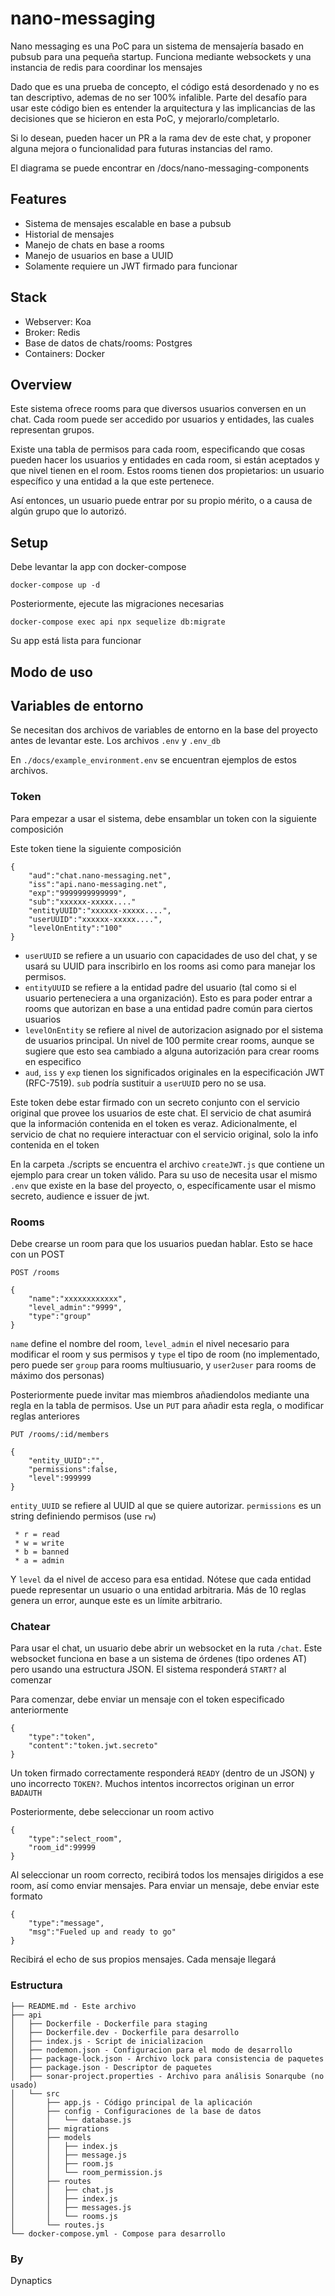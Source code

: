 # nano-messaging

Nano messaging es una PoC para un sistema de mensajería basado en pubsub para una pequeña startup.
Funciona mediante websockets y una instancia de redis para coordinar los mensajes

Dado que es una prueba de concepto, el código está desordenado y no es tan descriptivo, ademas de no ser 100% infalible. Parte del desafío para usar este código bien es entender la arquitectura y las implicancias de las decisiones que se hicieron en esta PoC, y mejorarlo/completarlo.

Si lo desean, pueden hacer un PR a la rama dev de este chat, y proponer alguna mejora o funcionalidad para futuras instancias del ramo.

El diagrama se puede encontrar en /docs/nano-messaging-components

## Features

* Sistema de mensajes escalable en base a pubsub
* Historial de mensajes
* Manejo de chats en base a rooms
* Manejo de usuarios en base a UUID
* Solamente requiere un JWT firmado para funcionar

## Stack

* Webserver: Koa
* Broker: Redis
* Base de datos de chats/rooms: Postgres
* Containers: Docker

## Overview

Este sistema ofrece rooms para que diversos usuarios conversen en un chat.
Cada room puede ser accedido por usuarios y entidades, las cuales representan grupos.

Existe una tabla de permisos para cada room, especificando que cosas pueden hacer los usuarios y entidades en cada room, si están aceptados y que nivel tienen en el room. Estos rooms tienen dos propietarios: un usuario específico y una entidad a la que este pertenece. 

Así entonces, un usuario puede entrar por su propio mérito, o a causa de algún grupo que lo autorizó.

## Setup

Debe levantar la app con docker-compose

```
docker-compose up -d
```

Posteriormente, ejecute las migraciones necesarias

```
docker-compose exec api npx sequelize db:migrate
```

Su app está lista para funcionar

## Modo de uso 

## Variables de entorno

Se necesitan dos archivos de variables de entorno en la base del proyecto antes de levantar este. Los archivos `.env` y `.env_db`

En `./docs/example_environment.env` se encuentran ejemplos de estos archivos.

### Token

Para empezar a usar el sistema, debe ensamblar un token con la siguiente composición

Este token tiene la siguiente composición

```json=
{
    "aud":"chat.nano-messaging.net",
    "iss":"api.nano-messaging.net",
    "exp":"9999999999999",
    "sub":"xxxxxx-xxxxx...."
    "entityUUID":"xxxxxx-xxxxx....",
    "userUUID":"xxxxxx-xxxxx....",
    "levelOnEntity":"100"
}
```

* `userUUID` se refiere a un usuario con capacidades de uso del chat, y se usará su UUID para inscribirlo en los rooms asi como para manejar los permisos.
* `entityUUID` se refiere a la entidad padre del usuario (tal como si el usuario perteneciera a una organización). Esto es para poder entrar a rooms que autorizan en base a una entidad padre común para ciertos usuarios
* `levelOnEntity` se refiere al nivel de autorizacion asignado por el sistema de usuarios principal. Un nivel de 100 permite crear rooms, aunque se sugiere que esto sea cambiado a alguna autorización para crear rooms en especifico
* `aud`, `iss` y `exp` tienen los significados originales en la especificación JWT (RFC-7519). `sub` podría sustituir a `userUUID` pero no se usa.

Este token debe estar firmado con un secreto conjunto con el servicio original que provee los usuarios de este chat. El servicio de chat asumirá que la información contenida en el token es veraz. Adicionalmente, el servicio de chat no requiere interactuar con el servicio original, solo la info contenida en el token

En la carpeta ./scripts se encuentra el archivo `createJWT.js` que contiene un ejemplo para crear un token válido. Para su uso de necesita usar el mismo `.env` que existe en la base del proyecto, o, específicamente usar el mismo secreto, audience e issuer de jwt.

### Rooms

Debe crearse un room para que los usuarios puedan hablar. Esto se hace con un POST

`POST /rooms`

```json=
{
    "name":"xxxxxxxxxxxx",
    "level_admin":"9999",
    "type":"group"
}
```

`name` define el nombre del room, `level_admin` el nivel necesario para modificar el room y sus permisos y `type` el tipo de room (no implementado, pero puede ser `group` para rooms multiusuario, y `user2user` para rooms de máximo dos personas)

Posteriormente puede invitar mas miembros añadiendolos mediante una regla en la tabla de permisos. Use un `PUT` para añadir esta regla, o modificar reglas anteriores

`PUT /rooms/:id/members`

```json=
{
    "entity_UUID":"",
    "permissions":false,
    "level":999999
}
```

`entity_UUID` se refiere al UUID al que se quiere autorizar. `permissions` es un string definiendo permisos (use `rw`)

```
 * r = read
 * w = write
 * b = banned
 * a = admin
```

Y `level` da el nivel de acceso para esa entidad. Nótese que cada entidad puede representar un usuario o una entidad arbitraria.
Más de 10 reglas genera un error, aunque este es un límite arbitrario.

### Chatear

Para usar el chat, un usuario debe abrir un websocket en la ruta `/chat`. Este websocket funciona en base a un sistema de órdenes (tipo ordenes AT) pero usando una estructura JSON. El sistema responderá `START?` al comenzar

Para comenzar, debe enviar un mensaje con el token especificado anteriormente

```json=
{
    "type":"token",
    "content":"token.jwt.secreto"
}
```

Un token firmado correctamente responderá `READY` (dentro de un JSON) y uno incorrecto `TOKEN?`. Muchos intentos incorrectos originan un error `BADAUTH`

Posteriormente, debe seleccionar un room activo

```json=
{
    "type":"select_room",
    "room_id":99999
}
```

Al seleccionar un room correcto, recibirá todos los mensajes dirigidos a ese room, así como enviar mensajes. Para enviar un mensaje, debe enviar este formato

```json=
{
    "type":"message",
    "msg":"Fueled up and ready to go"
}
```

Recibirá el echo de sus propios mensajes.
Cada mensaje llegará

### Estructura

```
├── README.md - Este archivo
├── api
│   ├── Dockerfile - Dockerfile para staging
│   ├── Dockerfile.dev - Dockerfile para desarrollo
│   ├── index.js - Script de inicializacion
│   ├── nodemon.json - Configuracion para el modo de desarrollo
│   ├── package-lock.json - Archivo lock para consistencia de paquetes
│   ├── package.json - Descriptor de paquetes
│   ├── sonar-project.properties - Archivo para análisis Sonarqube (no usado)
│   └── src
│       ├── app.js - Código principal de la aplicación
│       ├── config - Configuraciones de la base de datos
│       │   └── database.js
│       ├── migrations
│       ├── models
│       │   ├── index.js
│       │   ├── message.js
│       │   ├── room.js
│       │   └── room_permission.js
│       ├── routes
│       │   ├── chat.js
│       │   ├── index.js
│       │   ├── messages.js
│       │   └── rooms.js
│       └── routes.js
└── docker-compose.yml - Compose para desarrollo

```

### By
Dynaptics